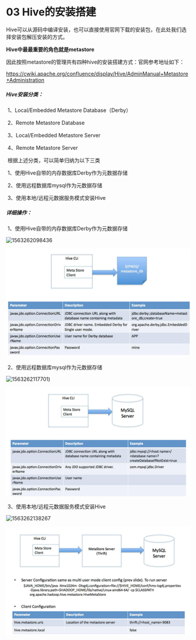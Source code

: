 # 03 Hive的安装搭建

Hive可以从源码中编译安装，也可以直接使用官网下载的安装包，在此处我们选择安装包解压安装的方式。

**Hive中最最重要的角色就是metastore**

因此按照metastore的管理共有四种hive的安装搭建方式：官网参考地址如下：

https://cwiki.apache.org/confluence/display/Hive/AdminManual+Metastore+Administration

##### Hive安装分类：

​	1、Local/Embedded Metastore Database（Derby）

​	2、Remote Metastore Database

​	3、Local/Embedded Metastore Server

​	4、Remote Metastore Server

​	根据上述分类，可以简单归纳为以下三类

​	1、使用Hive自带的内存数据库Derby作为元数据存储

​	2、使用远程数据库mysql作为元数据存储

​	3、使用本地/远程元数据服务模式安装Hive

##### 详细操作：

​	1、使用Hive自带的内存数据库Derby作为元数据存储

![1563262098436](https://github.com/msbbigdata/hive/blob/master/images/本地数据库模式安装.png)

<img src="assets/03%20Hive%E7%9A%84%E5%AE%89%E8%A3%85%E6%90%AD%E5%BB%BA/media/%E6%9C%AC%E5%9C%B0%E6%95%B0%E6%8D%AE%E5%BA%93%E6%A8%A1%E5%BC%8F%E5%AE%89%E8%A3%85.png" alt="本地数据库模式安装.png" style="zoom:50%;" />

​	2、使用远程数据库mysql作为元数据存储

![1563262117701](https://github.com/msbbigdata/hive/blob/master/images/远程数据库模式安装.png))

<img src="assets/03%20Hive%E7%9A%84%E5%AE%89%E8%A3%85%E6%90%AD%E5%BB%BA/media/%E8%BF%9C%E7%A8%8B%E6%95%B0%E6%8D%AE%E5%BA%93%E6%A8%A1%E5%BC%8F%E5%AE%89%E8%A3%85-20230704192111393.png" alt="远程数据库模式安装.png" style="zoom:50%;" />

​	3、使用本地/远程元数据服务模式安装Hive

![1563262138267](https://github.com/msbbigdata/hive/blob/master/images/远程元数据服务安装.png)

<img src="assets/03%20Hive%E7%9A%84%E5%AE%89%E8%A3%85%E6%90%AD%E5%BB%BA/media/%E8%BF%9C%E7%A8%8B%E5%85%83%E6%95%B0%E6%8D%AE%E6%9C%8D%E5%8A%A1%E5%AE%89%E8%A3%85.png" alt="远程元数据服务安装.png" style="zoom:50%;" />